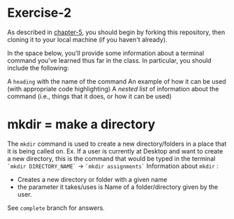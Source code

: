 # Exercise-2

As described in [chapter-5](https://info201-s17.github.io/book/introduction-to-git-and-github.html), you should begin by forking this repository, then cloning it to your local machine (if you haven't already).

In the space below, you'll provide some information about a terminal command you've learned thus far in the class. In particular, you should include the following:

A `heading` with the name of the command
An example of how it can be used (with appropriate code highlighting)
A _nested list_ of information about the command (i.e., things that it does, or how it can be used)

# mkdir  = make a directory 
The `mkdir` command is used to create a new directory/folders in a place that it is being called on. 
Ex. If a user is currently at Desktop and want to create a new directory, this is the command
 that would be typed in the terminal ``` `mkdir DIRECTORY_NAME` ``` -> ``` `mkdir assignments` ```
 Information about `mkdir` :
 * Creates a new directory or folder with a given name 
 * the parameter it takes/uses is Name of a folder/directory given by the user. 

See `complete` branch for answers.

            


